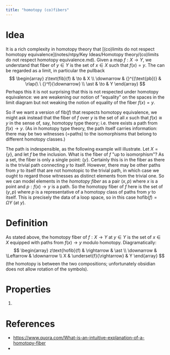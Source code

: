 ```yaml
---
title: "homotopy (co)fibers"
---
```


# Idea
It is a rich complexity in homotopy theory that [(co)limits do not respect homotopy equivalence](notes/ntpy/Key Ideas/Homotopy theory/(co)limits do not respect homotopy equivalence.md). Given a map $f:X\to Y$, we understand that fiber of $y\in Y$ is the set of $x\in X$ such that $f(x)=y$. The can be regarded as a limit, in particular the pullback
$$
\begin{array}
z\text{fib}(f) & \to & X \\ 
\downarrow & {}^{(\text{pb})} & \rlap{\ \ {}^f}{\downarrow} \\
\ast & \to & Y
\end{array}
$$
Perhaps this it is not surprising that this is not respected under homotopy equivalence: we are weakening our notion of "equality" on the spaces in the limit diagram but not weaking the notion of equality of the fiber $f(x)=y$. 

So if we want a version of $\text{fib}(f)$ that respects homotopy equivalence, we might ask instead that the fiber of $f$ over $y$ is the set of all $x$ such that $f(x)\cong y$ in the sense of, say, homotopy type theory; i.e. there exists a path from $f(x)\to y$. (As in homotopy type theory, the path itself carries information: there may be two witnesses (=paths) to the isomorphisms that belong to different homotopy classes.)

The path is indespensible, as the following example will illustrate. Let $X=\{y\}$, and let $f$ be the inclusion. What is the fiber of $f$ "up to isomorphism"? As a set, the fiber is only a single point: $\{y\}$. Certainly this is in the fiber as there is the trivial path connecting $y$ to itself. However, there may be other paths from $y$ to itself that are not homotopic to the trivial path, in which case we ought to regard those witnesses as distinct elements from the trivial one. So we can model elements in the _homotopy fiber_ as a pair $(x,p)$ where $x$ is a point and $p:f(x)\to y$ is a path. So the homotopy fiber of $f$ here is the set of $(y,p)$ where $p$ is a representative of a homotopy class of paths from $y$ to itself. This is precisely the data of a loop space, so in this case $\text{hofib}(f)=\Omega Y$ (at $y$).

# Definition
As stated above, the homotopy fiber of $f:X\to Y$ at $y\in Y$ is the set of $x\in X$ equipped with paths from $f(x)\to y$ modulo homotopy. Diagramatically:
$$
\begin{array}
z\text{hofib}(f) & \rightarrow & \ast \\
\downarrow & \Leftarrow & \downarrow \\
X & \underset{f}{\rightarrow} & Y
\end{array}
$$
(the homotopy is between the two compositions; unfortunately obsidian does not allow rotation of the symbols).

# Properties
1. 

# References
- https://www.quora.com/What-is-an-intuitive-explanation-of-a-homotopy-fiber
- 